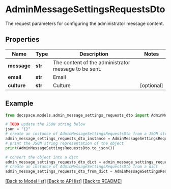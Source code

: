 # AdminMessageSettingsRequestsDto

The request parameters for configuring the administrator message content.

## Properties

Name | Type | Description | Notes
------------ | ------------- | ------------- | -------------
**message** | **str** | The content of the administrator message to be sent. | 
**email** | **str** | Email | 
**culture** | **str** | Culture | [optional] 

## Example

```python
from docspace.models.admin_message_settings_requests_dto import AdminMessageSettingsRequestsDto

# TODO update the JSON string below
json = "{}"
# create an instance of AdminMessageSettingsRequestsDto from a JSON string
admin_message_settings_requests_dto_instance = AdminMessageSettingsRequestsDto.from_json(json)
# print the JSON string representation of the object
print(AdminMessageSettingsRequestsDto.to_json())

# convert the object into a dict
admin_message_settings_requests_dto_dict = admin_message_settings_requests_dto_instance.to_dict()
# create an instance of AdminMessageSettingsRequestsDto from a dict
admin_message_settings_requests_dto_from_dict = AdminMessageSettingsRequestsDto.from_dict(admin_message_settings_requests_dto_dict)
```
[[Back to Model list]](../README.md#documentation-for-models) [[Back to API list]](../README.md#documentation-for-api-endpoints) [[Back to README]](../README.md)


